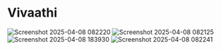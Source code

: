 # Vivaathi
![Screenshot 2025-04-08 082220](https://github.com/user-attachments/assets/be09fe12-76f1-4972-99a3-865bc7c6b142)
![Screenshot 2025-04-08 082125](https://github.com/user-attachments/assets/33924351-37ef-45a3-829b-08d4c98be042)
![Screenshot 2025-04-08 183930](https://github.com/user-attachments/assets/0b15ac34-9460-4efb-9b98-89db0e626eab)
![Screenshot 2025-04-08 082241](https://github.com/user-attachments/assets/e70e93bc-4e98-4048-923d-da24e0f5bac7)
